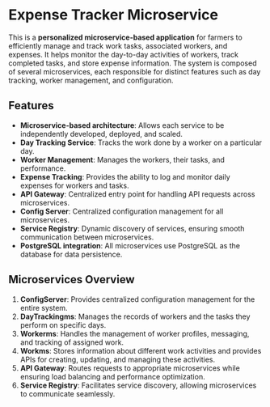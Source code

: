 # Expense Tracker Microservice

This is a **personalized microservice-based application** for farmers to efficiently manage and track work tasks, associated workers, and expenses. It helps monitor the day-to-day activities of workers, track completed tasks, and store expense information. The system is composed of several microservices, each responsible for distinct features such as day tracking, worker management, and configuration.

## Features

- **Microservice-based architecture**: Allows each service to be independently developed, deployed, and scaled.
- **Day Tracking Service**: Tracks the work done by a worker on a particular day.
- **Worker Management**: Manages the workers, their tasks, and performance.
- **Expense Tracking**: Provides the ability to log and monitor daily expenses for workers and tasks.
- **API Gateway**: Centralized entry point for handling API requests across microservices.
- **Config Server**: Centralized configuration management for all microservices.
- **Service Registry**: Dynamic discovery of services, ensuring smooth communication between microservices.
- **PostgreSQL integration**: All microservices use PostgreSQL as the database for data persistence.

## Microservices Overview

1. **ConfigServer**: Provides centralized configuration management for the entire system.
2. **DayTrackingms**: Manages the records of workers and the tasks they perform on specific days.
3. **Workerms**: Handles the management of worker profiles, messaging, and tracking of assigned work.
4. **Workms**: Stores information about different work activities and provides APIs for creating, updating, and managing these activities.
5. **API Gateway**: Routes requests to appropriate microservices while ensuring load balancing and performance optimization.
6. **Service Registry**: Facilitates service discovery, allowing microservices to communicate seamlessly.
